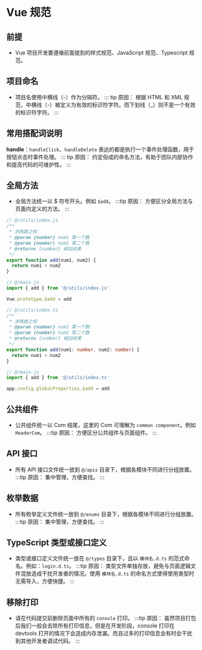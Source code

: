 # Vue 规范

## 前提

- Vue 项目开发要遵循前面提到的样式规范、JavaScript 规范、Typescript 规范。

## 项目命名

- 项目名使用中横线（-）作为分隔符。
::: tip 原因：
根据 HTML 和 XML 规范，中横线（-）被定义为有效的标识符字符。而下划线（_）则不是一个有效的标识符字符。
:::

## 常用搭配词说明

**handle**：`handleClick`、`handleDelete` 表达的都是执行一个事件处理函数，用于按钮点击时事件处理。
::: tip 原因：
约定俗成的命名方法，有助于团队内部协作和提高代码的可维护性。
:::

## 全局方法

- 全局方法统一以 $ 符号开头。例如 `$add`。
:::tip 原因：
方便区分全局方法与页面内定义的方法。
:::
<CodeGroup>
  <CodeGroupItem title="【Vue2 + JavaScript】" active>

```javascript
// @/utils/index.js
/**
 * 求两数之和
 * @param {number} num1 第一个数
 * @param {number} num2 第二个数
 * @returns {number} 相加结果
 */
export function add(num1, num2) {
  return num1 + num2
}

// @/main.js
import { add } from '@/utils/index.js'

Vue.prototype.$add = add
```

  </CodeGroupItem>
  <CodeGroupItem title="【Vue3 + TypeScript】">

```typescript
// @/utils/index.ts
/**
 * 求两数之和
 * @param {number} num1 第一个数
 * @param {number} num2 第二个数
 * @returns {number} 相加结果
 */
export function add(num1: number, num2: number) {
  return num1 + num2
}

// @/main.js
import { add } from '@/utils/index.ts'

app.config.globalProperties.$add = add
```

  </CodeGroupItem>
</CodeGroup>

## 公共组件

- 公共组件统一以 Com 结尾，这里的 Com 可理解为 `common component`。例如 `HeaderCom`。
:::tip 原因：
方便区分公共组件与页面组件。
:::

## API 接口

- 所有 API 接口文件统一放到 `@/apis` 目录下，根据各模块不同进行分组放置。
:::tip 原因：
集中管理，方便查找。
:::

## 枚举数据

- 所有枚举定义文件统一放到 `@/enums` 目录下，根据各模块不同进行分组放置。
:::tip 原因：
集中管理，方便查找。
:::

## TypeScript 类型或接口定义

- 类型或接口定义文件统一放在 `@/types` 目录下，且以 `模块名.d.ts` 的范式命名。例如：`login.d.ts`。
:::tip 原因：
类型文件单独存放，避免与页面逻辑文件混放造成干扰开发者的情况。使用 `模块名.d.ts` 的命名方式使得使用类型时无需导入，方便快捷。
:::

## 移除打印

- 请在代码提交前删除页面中所有的 `console` 打印。
:::tip 原因：
虽然项目打包后我们一般会去除所有打印信息，但是在开发阶段，console 打印在 devtools 打开的情况下会造成内存泄漏。而且过多的打印信息会有时会干扰到其他开发者调试代码。
:::

